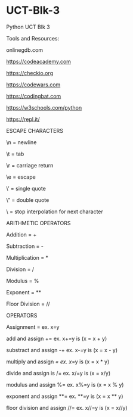 # UCT-Blk-3
Python UCT Blk 3

Tools and Resources: 

onlinegdb.com

https://codeacademy.com

https://checkio.org

https://codewars.com

https://codingbat.com

https://w3schools.com/python

https://repl.it/



ESCAPE CHARACTERS

\n = newline

\t = tab

\r = carriage return

\e = escape

\’ = single quote


\” = double quote

\ = stop interpolation for next character


ARITHMETIC OPERATORS

Addition = +

Subtraction = -

Multiplication = *

Division = /

Modulus = %

Exponent = **

Floor Division = //

OPERATORS

Assignment = ex. x=y

add and assign += ex. x+=y is (x = x + y)

substract and assign -+ ex. x-=y is (x = x - y)

multiply and assign *= ex. x*=y is (x = x * y)

divide and assign is /= ex. x/=y is (x = x/y)

modulus and assign %= ex. x%=y is (x = x % y)

exponent and assign **= ex. **=y is (x = x ** y)

floor division and assign //= ex. x//=y is (x = x//y)
